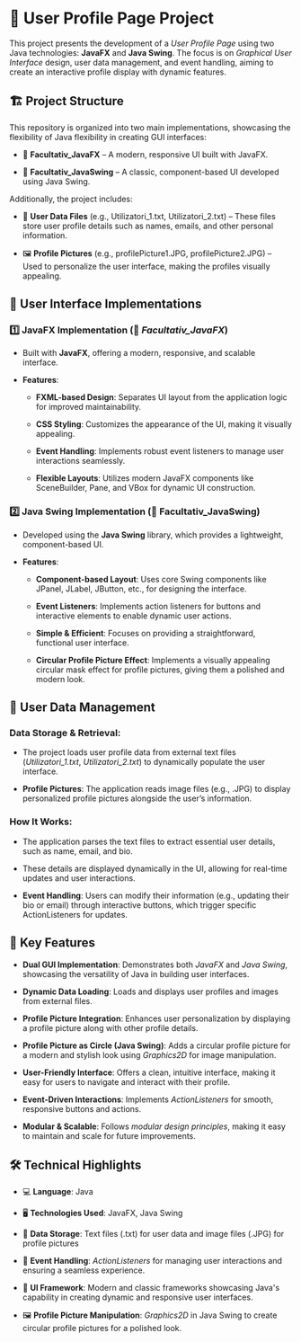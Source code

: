 # 📄 User Profile Page Project
This project presents the development of a *User Profile Page* using two Java technologies: **JavaFX** and **Java Swing**. The focus is on *Graphical User Interface* design, user data management, and event handling, aiming to create an interactive profile display with dynamic features.

## 🏗️ Project Structure
This repository is organized into two main implementations, showcasing the flexibility of Java flexibility in creating GUI interfaces:

-  📂 **Facultativ_JavaFX** – A modern, responsive UI built with JavaFX.

-  📂 **Facultativ_JavaSwing** – A classic, component-based UI developed using Java Swing.

Additionally, the project includes:

-  📜 **User Data Files** (e.g., Utilizatori_1.txt, Utilizatori_2.txt) – These files store user profile details such as names, emails, and other personal information.

-  🖼️ **Profile Pictures** (e.g., profilePicture1.JPG, profilePicture2.JPG) – Used to personalize the user interface, making the profiles visually appealing.


## 🎨 User Interface Implementations
### 1️⃣ JavaFX Implementation (📂 *Facultativ_JavaFX*)

-  Built with **JavaFX**, offering a modern, responsive, and scalable interface.

-  **Features**:

    -  **FXML-based Design**: Separates UI layout from the application logic for improved maintainability.

    -  **CSS Styling**: Customizes the appearance of the UI, making it visually appealing.

    -  **Event Handling**: Implements robust event listeners to manage user interactions seamlessly.

    -  **Flexible Layouts**: Utilizes modern JavaFX components like SceneBuilder, Pane, and VBox for dynamic UI construction.

### 2️⃣ Java Swing Implementation (📂 Facultativ_JavaSwing)

-  Developed using the **Java Swing** library, which provides a lightweight, component-based UI.

-  **Features**:

    -  **Component-based Layout**: Uses core Swing components like JPanel, JLabel, JButton, etc., for designing the interface.

    -  **Event Listeners**: Implements action listeners for buttons and interactive elements to enable dynamic user actions.

    -  **Simple & Efficient**: Focuses on providing a straightforward, functional user interface.

    -  **Circular Profile Picture Effect**: Implements a visually appealing circular mask effect for profile pictures, giving them a polished and modern look.

## 📂 User Data Management
### Data Storage & Retrieval:

-  The project loads user profile data from external text files (*Utilizatori_1.txt*, *Utilizatori_2.txt*) to dynamically populate the user interface.

-  **Profile Pictures**: The application reads image files (e.g., .JPG) to display personalized profile pictures alongside the user’s information.

### How It Works:

-  The application parses the text files to extract essential user details, such as name, email, and bio.

-  These details are displayed dynamically in the UI, allowing for real-time updates and user interactions.

-  **Event Handling**: Users can modify their information (e.g., updating their bio or email) through interactive buttons, which trigger specific ActionListeners for updates.

## 🌟 Key Features
-  **Dual GUI Implementation**: Demonstrates both *JavaFX* and *Java Swing*, showcasing the versatility of Java in building user interfaces.

-  **Dynamic Data Loading**: Loads and displays user profiles and images from external files.

-  **Profile Picture Integration**: Enhances user personalization by displaying a profile picture along with other profile details.

-  **Profile Picture as Circle (Java Swing)**: Adds a circular profile picture for a modern and stylish look using *Graphics2D* for image manipulation.

-  **User-Friendly Interface**: Offers a clean, intuitive interface, making it easy for users to navigate and interact with their profile.

-  **Event-Driven Interactions**: Implements *ActionListeners* for smooth, responsive buttons and actions.

-  **Modular & Scalable**: Follows *modular design principles*, making it easy to maintain and scale for future improvements.

## 🛠️ Technical Highlights
-  💻 **Language**: Java

-  🖥️ **Technologies Used**: JavaFX, Java Swing

-  📄 **Data Storage**: Text files (.txt) for user data and image files (.JPG) for profile pictures

-  🔄 **Event Handling**: *ActionListeners* for managing user interactions and ensuring a seamless experience.

-  🎨 **UI Framework**: Modern and classic frameworks showcasing Java's capability in creating dynamic and responsive user interfaces.

-  🖼️ **Profile Picture Manipulation**: *Graphics2D* in Java Swing to create circular profile pictures for a polished look.

